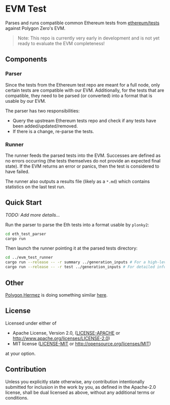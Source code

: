 # EVM Test
Parses and runs compatible common Ethereum tests from [ethereum/tests](https://github.com/ethereum/tests) against Polygon Zero's EVM.

> Note: This repo is currently very early in development and is not yet ready to evaluate the EVM completeness!

## Components

### Parser
Since the tests from the Ethereum test repo are meant for a full node, only certain tests are compatible with our EVM. Additionally, for the tests that are compatible, they need to be parsed (or converted) into a format that is usable by our EVM.

The parser has two responsibilities:
- Query the upstream Ethereum tests repo and check if any tests have been added/updated/removed.
- If there is a change, re-parse the tests.

### Runner
The runner feeds the parsed tests into the EVM. Successes are defined as no errors occurring (the tests themselves do not provide an expected final state). If the EVM returns an error or panics, then the test is considered to have failed.

The runner also outputs a results file (likely as a `*.md`) which contains statistics on the last test run.

## Quick Start
*TODO: Add more details...*

Run the parser to parse the Eth tests into a format usable by `plonky2`:
```sh
cd eth_test_parser
cargo run
```

Then launch the runner pointing it at the parsed tests directory:
```sh
cd ../evm_test_runner
cargo run --release -- -r summary ../generation_inputs # For a high-level summary report
cargo run --release -- -r test ../generation_inputs # For detailed information per test (likely want to use a filter with `-f`)
```

## Other
[Polygon Hermez](https://github.com/0xPolygonHermez) is doing something similar [here](https://github.com/0xPolygonHermez/zkevm-testvectors).

## License
Licensed under either of

* Apache License, Version 2.0, ([LICENSE-APACHE](LICENSE-APACHE) or http://www.apache.org/licenses/LICENSE-2.0)
* MIT license ([LICENSE-MIT](LICENSE-MIT) or http://opensource.org/licenses/MIT)

at your option.

## Contribution
Unless you explicitly state otherwise, any contribution intentionally submitted for inclusion in the work by you, as defined in the Apache-2.0 license, shall be dual licensed as above, without any additional terms or conditions.

